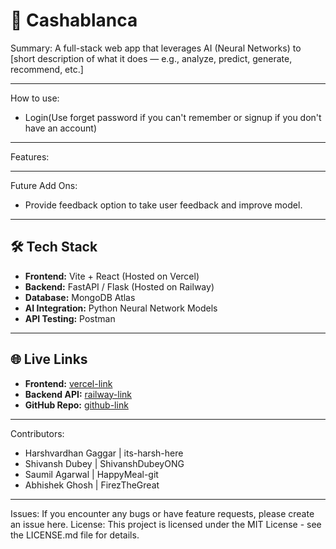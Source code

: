 # 🚀 Cashablanca

Summary: 
A full-stack web app that leverages AI (Neural Networks) to [short description of what it does — e.g., analyze, predict, generate, recommend, etc.]

---

How to use:
- Login(Use forget password if you can't remember or signup if you don't have an account)

---

Features:

---

Future Add Ons:
- Provide feedback option to take user feedback and improve model.

---

## 🛠️ Tech Stack

- **Frontend:** Vite + React (Hosted on Vercel)
- **Backend:** FastAPI / Flask (Hosted on Railway)
- **Database:** MongoDB Atlas
- **AI Integration:** Python Neural Network Models
- **API Testing:** Postman

---

## 🌐 Live Links

- **Frontend:** [vercel-link](https://your-project.vercel.app)
- **Backend API:** [railway-link](https://your-api.up.railway.app)
- **GitHub Repo:** [github-link](https://github.com/your/repo)

---

Contributors: 
- Harshvardhan Gaggar  | its-harsh-here
- Shivansh Dubey       | ShivanshDubeyONG
- Saumil Agarwal       | HappyMeal-git
- Abhishek Ghosh       | FirezTheGreat

---

Issues: If you encounter any bugs or have feature requests, please create an issue here.
License: This project is licensed under the MIT License - see the LICENSE.md file for details.
